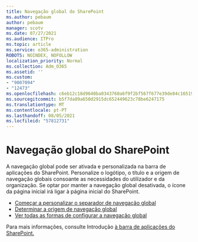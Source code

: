 ```yaml
---
title: Navegação global do SharePoint
ms.author: pebaum
author: pebaum
manager: scotv
ms.date: 07/27/2021
ms.audience: ITPro
ms.topic: article
ms.service: o365-administration
ROBOTS: NOINDEX, NOFOLLOW
localization_priority: Normal
ms.collection: Adm_O365
ms.assetid: ''
ms.custom:
- "9007094"
- "12473"
ms.openlocfilehash: c6eb12c18d9640ba0343760a6f9f2bf567f677e39de84c16519327c2f24d4447
ms.sourcegitcommit: b5f7da89a650d2915dc652449623c78be6247175
ms.translationtype: MT
ms.contentlocale: pt-PT
ms.lasthandoff: 08/05/2021
ms.locfileid: "57812731"
---
```

# <a name="sharepoint-global-navigation"></a>Navegação global do SharePoint

A navegação global pode ser ativada e personalizada na barra de aplicações do SharePoint. Personalize o logótipo, o título e a origem de navegação globais consoante as necessidades do utilizador e da organização. Se optar por manter a navegação global desativada, o ícone da página inicial irá ligar à página inicial do SharePoint.

- [Começar a personalizar o separador de navegação global](/SharePoint/sharepoint-app-bar?WT.mc_id=365AdminCSH_SupportCentral#get-started-customizing-the-global-navigation-tab)
- [Determinar a origem de navegação global](/SharePoint/sharepoint-app-bar?WT.mc_id=365AdminCSH_SupportCentral#determine-the-global-navigation-source-depending-on-your-home-sites-configuration)
- [Ver todas as formas de configurar a navegação global](/SharePoint/sharepoint-app-bar?WT.mc_id=365AdminCSH_SupportCentral#see-all-the-different-ways-you-can-set-up-global-navigation)

Para mais informações, consulte Introdução [à barra de aplicações do SharePoint.](/sharepoint/sharepoint-app-bar) 

